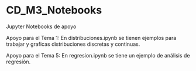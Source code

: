 # CD_M3_Notebooks
Jupyter Notebooks de apoyo

Apoyo para el Tema 1: En distribuciones.ipynb se tienen ejemplos para trabajar y graficas distribuciones discretas y continuas.

Apoyo para el Tema 5: En regresion.ipynb se tiene un ejemplo de análisis de regresión.
